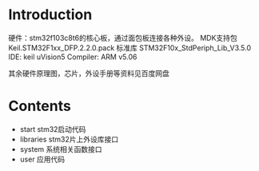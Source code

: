 # Introduction
硬件：stm32f103c8t6的核心板，通过面包板连接各种外设。
MDK支持包 Keil.STM32F1xx_DFP.2.2.0.pack
标准库 STM32F10x_StdPeriph_Lib_V3.5.0
IDE: keil uVision5
Compiler: ARM v5.06

其余硬件原理图，芯片，外设手册等资料见百度网盘

# Contents
- start stm32启动代码
- libraries stm32片上外设库接口
- system 系统相关函数接口
- user 应用代码